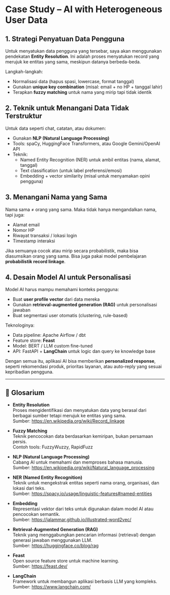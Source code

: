 # Case Study – AI with Heterogeneous User Data

## 1. Strategi Penyatuan Data Pengguna

Untuk menyatukan data pengguna yang tersebar, saya akan menggunakan pendekatan **Entity Resolution**. Ini adalah proses menyatukan record yang merujuk ke entitas yang sama, meskipun datanya berbeda-beda.

Langkah-langkah:

- Normalisasi data (hapus spasi, lowercase, format tanggal)
- Gunakan **unique key combination** (misal: email + no HP + tanggal lahir)
- Terapkan **fuzzy matching** untuk nama yang mirip tapi tidak identik

## 2. Teknik untuk Menangani Data Tidak Terstruktur

Untuk data seperti chat, catatan, atau dokumen:

- Gunakan **NLP (Natural Language Processing)**
- Tools: spaCy, HuggingFace Transformers, atau Google Gemini/OpenAI API
- Teknik:
  - Named Entity Recognition (NER) untuk ambil entitas (nama, alamat, tanggal)
  - Text classification (untuk label preferensi/emosi)
  - Embedding + vector similarity (misal untuk menyamakan opini pengguna)

## 3. Menangani Nama yang Sama

Nama sama ≠ orang yang sama. Maka tidak hanya mengandalkan nama, tapi juga:

- Alamat email
- Nomor HP
- Riwayat transaksi / lokasi login
- Timestamp interaksi

Jika semuanya cocok atau mirip secara probabilistik, maka bisa diasumsikan orang yang sama. Bisa juga pakai model pembelajaran **probabilistik record linkage**.

## 4. Desain Model AI untuk Personalisasi

Model AI harus mampu memahami konteks pengguna:

- Buat **user profile vector** dari data mereka
- Gunakan **retrieval-augmented generation (RAG)** untuk personalisasi jawaban
- Buat segmentasi user otomatis (clustering, rule-based)

Teknologinya:

- Data pipeline: Apache Airflow / dbt
- Feature store: **Feast**
- Model: BERT / LLM custom fine-tuned
- API: FastAPI + **LangChain** untuk logic dan query ke knowledge base

Dengan semua itu, aplikasi AI bisa memberikan **personalized response**, seperti rekomendasi produk, prioritas layanan, atau auto-reply yang sesuai kepribadian pengguna.

---

## 📘 Glosarium

- **Entity Resolution**  
  Proses mengidentifikasi dan menyatukan data yang berasal dari berbagai sumber tetapi merujuk ke entitas yang sama.  
  Sumber: https://en.wikipedia.org/wiki/Record_linkage

- **Fuzzy Matching**  
  Teknik pencocokan data berdasarkan kemiripan, bukan persamaan persis.  
  Contoh tools: FuzzyWuzzy, RapidFuzz

- **NLP (Natural Language Processing)**  
  Cabang AI untuk memahami dan memproses bahasa manusia.  
  Sumber: https://en.wikipedia.org/wiki/Natural_language_processing

- **NER (Named Entity Recognition)**  
  Teknik untuk mengekstrak entitas seperti nama orang, organisasi, dan lokasi dari teks.  
  Sumber: https://spacy.io/usage/linguistic-features#named-entities

- **Embedding**  
  Representasi vektor dari teks untuk digunakan dalam model AI atau pencocokan semantik.  
  Sumber: https://jalammar.github.io/illustrated-word2vec/

- **Retrieval-Augmented Generation (RAG)**  
  Teknik yang menggabungkan pencarian informasi (retrieval) dengan generasi jawaban menggunakan LLM.  
  Sumber: https://huggingface.co/blog/rag

- **Feast**  
  Open source feature store untuk machine learning.  
  Sumber: https://feast.dev/

- **LangChain**  
  Framework untuk membangun aplikasi berbasis LLM yang kompleks.  
  Sumber: https://www.langchain.com/

